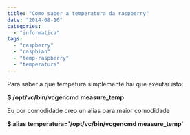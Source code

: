 ```yaml
---
title: "Como saber a temperatura da raspberry"
date: "2014-08-10"
categories: 
  - "informatica"
tags: 
  - "raspberry"
  - "raspbian"
  - "temp-raspberry"
  - "temperatura"
---
```


Para saber a que tempetura simplemente hai que exeutar isto:

**$ /opt/vc/bin/vcgencmd measure\_temp**

Eu por comodidade creo un alias para maior comodidade

**$ alias temperatura='/opt/vc/bin/vcgencmd measure\_temp'**
